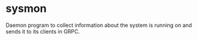 # sysmon
Daemon program to collect information about the system is running on and sends it to its clients in GRPC.
